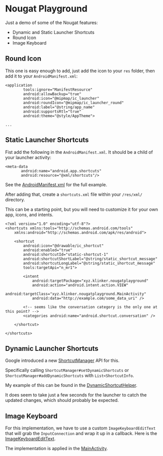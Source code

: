 # Nougat Playground

Just a demo of some of the Nougat features:

- Dynamic and Static Launcher Shortcuts
- Round Icon
- Image Keyboard

## Round Icon

This one is easy enough to add, just add the icon to your `res` folder, then add it to your `AndroidManifest.xml`:

```
<application
        tools:ignore="ManifestResource"
        android:allowBackup="true"
        android:icon="@mipmap/ic_launcher"
        android:roundIcon="@mipmap/ic_launcher_round"
        android:label="@string/app_name"
        android:supportsRtl="true"
        android:theme="@style/AppTheme">

...
```

## Static Launcher Shortcuts

Fist add the following in the `AndroidManifest.xml`. It should be a child of your launcher activity:

```
<meta-data
       android:name="android.app.shortcuts"
       android:resource="@xml/shortcuts"/>
```

See the [AndroidManifest.xml](/app/src/main/AndroidManifest.xml) for the full example.

After adding that, create a `shortcuts.xml` file within your `/res/xml/` directory.

This can be a starting point, but you will need to customize it for your own app, icons, and intents.

```
<?xml version="1.0" encoding="utf-8"?>
<shortcuts xmlns:tools="http://schemas.android.com/tools"
    xmlns:android="http://schemas.android.com/apk/res/android">

    <shortcut
        android:icon="@drawable/ic_shortcut"
        android:enabled="true"
        android:shortcutId="static-shortcut-1"
        android:shortcutShortLabel="@string/static_shortcut_message"
        android:shortcutLongLabel="@string/static_shortcut_message"
        tools:targetApi="n_mr1">

        <intent
            android:targetPackage="xyz.klinker.nougatplayground"
            android:action="android.intent.action.VIEW"
            android:targetClass="xyz.klinker.nougatplayground.MainActivity"
            android:data="http://example.com/some_data_uri" />

        <!-- seems like the conversation category is the only one at this point? -->
        <categories android:name="android.shortcut.conversation" />

    </shortcut>

</shortcuts>
```

## Dynamic Launcher Shortcuts

Google introduced a new [ShortcutManager](https://developer.android.com/reference/android/content/pm/ShortcutManager.html) API for this.

Specifically calling `ShortcutManager#setDynamicShortcuts` or `ShortcutManager#addDynamicShortcuts` with `List<ShortcutInfo`.

My example of this can be found in the [DynamicShortcutHelper](/app/src/main/java/xyz/klinker/nougatplayground/DynamicShortcutHelper.java).

It does seem to take just a few seconds for the launcher to catch the updated changes, which should probably be expected.

## Image Keyboard

For this implementation, we have to use a custom `ImageKeyboardEditText` that will grab the `InputConnection` and wrap it up in a callback. Here is the [ImageKeyboardEditText](/app/src/main/java/xyz/klinker/nougatplayground/ImageKeyboardEditText.java).

The implementation is applied in the [MainActivity](/app/src/main/java/xyz/klinker/nougatplayground/MainActivity.java).
